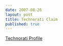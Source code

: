 ```yaml
---
date: 2007-08-26
layout: post
title: Technorati Claim
published: true
---
```

<a href="http://technorati.com/claim/hcewwuijf" rel="me">Technorati Profile</a><div class="blogger-post-footer"><img class="posterous_download_image" src="https://blogger.googleusercontent.com/tracker/8109338-7283081771782603802?l=www.kinlan.co.uk%2Findex.html" height="1" alt="" width="1" /></div>
